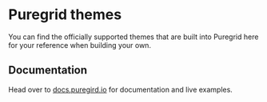 # Puregrid themes

You can find the officially supported themes that are built into Puregrid here for your reference when building your own.

## Documentation

Head over to [docs.puregird.io](https://docs.puregrid.io) for documentation and live examples.
